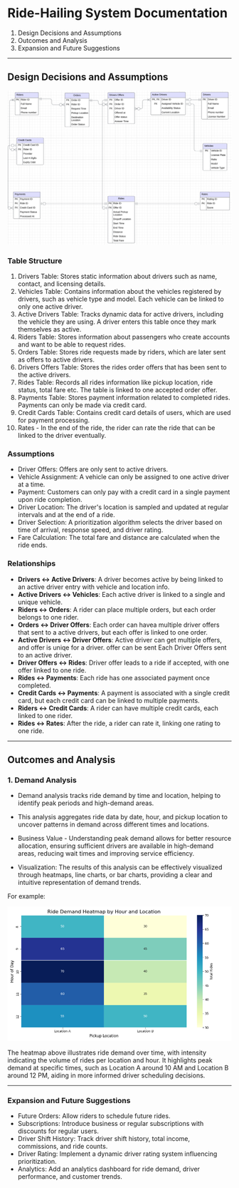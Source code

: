 
# Ride-Hailing System Documentation

1. Design Decisions and Assumptions
2. Outcomes and Analysis
3. Expansion and Future Suggestions

---

## Design Decisions and Assumptions

![alt text](ER_diagram.png)


### Table Structure

1. Drivers Table: Stores static information about drivers such as name, contact, and licensing details.
2. Vehicles Table: Contains information about the vehicles registered by drivers, such as vehicle type and model. Each vehicle can be linked to only one active driver.
3. Active Drivers Table: Tracks dynamic data for active drivers, including the vehicle they are using. A driver enters this table once they mark themselves as active.
4. Riders Table: Stores information about passengers who create accounts and want to be able to request rides.
5. Orders Table: Stores ride requests made by riders, which are later sent as offers to active drivers.
6. Drivers Offers Table: Stores the rides order offers that has been sent to the active drivers.
7. Rides Table: Records all rides information like  pickup location, ride status, total fare etc. The table is linked to one accepted order offer.
8. Payments Table: Stores payment information related to completed rides. Payments can only be made via credit card.
9. Credit Cards Table: Contains credit card details of users, which are used for payment processing.
10. Rates - In the end of the ride, the rider can rate the ride that can be linked to the driver eventually.

### Assumptions

- Driver Offers: Offers are only sent to active drivers.
- Vehicle Assignment: A vehicle can only be assigned to one active driver at a time.
- Payment: Customers can only pay with a credit card in a single payment upon ride completion.
- Driver Location: The driver's location is sampled and updated at regular intervals and at the end of a ride.
- Driver Selection: A prioritization algorithm selects the driver based on time of arrival, response speed, and driver rating.
- Fare Calculation: The total fare and distance are calculated when the ride ends.

### Relationships

- **Drivers ↔ Active Drivers**: A driver becomes active by being linked to an active driver entry with vehicle and location info.
- **Active Drivers ↔ Vehicles**: Each active driver is linked to a single and unique vehicle.
- **Riders ↔ Orders**: A rider can place multiple orders, but each order belongs to one rider.
- **Orders ↔ Driver Offers**: Each order can havea multiple driver offers that sent to a active drivers, but each offer is linked to one order.
- **Active Drivers ↔ Driver Offers**: Active driver can get multiple offers, and offer is uniqe for a driver.
offer can be sent Each Driver Offers sent to an active driver. 
- **Driver Offers ↔ Rides**: Driver offer leads to a ride if accepted, with one offer linked to one ride.
- **Rides ↔ Payments**: Each ride has one associated payment once completed.
- **Credit Cards ↔ Payments**: A payment is associated with a single credit card, but each credit card can be linked to multiple payments.
- **Riders ↔ Credit Cards**: A rider can have multiple credit cards, each linked to one rider.
- **Rides ↔ Rates**: After the ride, a rider can rate it, linking one rating to one ride.

---

## Outcomes and Analysis

### 1. **Demand Analysis**

- Demand analysis tracks ride demand by time and location, helping to identify peak periods and high-demand areas.

- This analysis aggregates ride data by date, hour, and pickup location to uncover patterns in demand across different times and locations.

- Business Value - Understanding peak demand allows for better resource allocation, ensuring sufficient drivers are available in high-demand areas, reducing wait times and improving service efficiency.

- Visualization: The results of this analysis can be effectively visualized through heatmaps, line charts, or bar charts, providing a clear and intuitive representation of demand trends.

For example:

![alt text](assets/image-1.png)

The heatmap above illustrates ride demand over time, with intensity indicating the volume of rides per location and hour. It highlights peak demand at specific times, such as Location A around 10 AM and Location B around 12 PM, aiding in more informed driver scheduling decisions.

---

### Expansion and Future Suggestions

- Future Orders: Allow riders to schedule future rides.
- Subscriptions: Introduce business or regular subscriptions with discounts for regular users.
- Driver Shift History: Track driver shift history, total income, commissions, and ride counts.
- Driver Rating: Implement a dynamic driver rating system influencing prioritization.
- Analytics: Add an analytics dashboard for ride demand, driver performance, and customer trends.